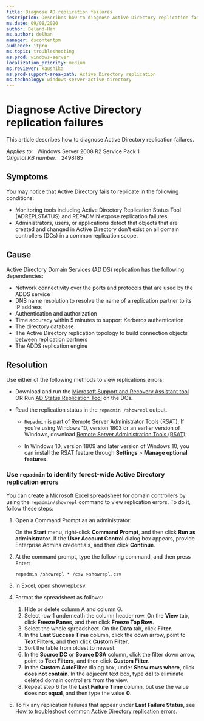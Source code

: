 ```yaml
---
title: Diagnose AD replication failures
description: Describes how to diagnose Active Directory replication failures.
ms.date: 09/08/2020
author: Deland-Han
ms.author: delhan
manager: dscontentpm
audience: itpro
ms.topic: troubleshooting
ms.prod: windows-server
localization_priority: medium
ms.reviewer: kaushika
ms.prod-support-area-path: Active Directory replication
ms.technology: windows-server-active-directory
---
```

# Diagnose Active Directory replication failures

This article describes how to diagnose Active Directory replication failures.

_Applies to:_ &nbsp; Windows Server 2008 R2 Service Pack 1  
_Original KB number:_ &nbsp; 2498185

## Symptoms

You may notice that Active Directory fails to replicate in the following conditions:

- Monitoring tools including Active Directory Replication Status Tool (ADREPLSTATUS) and REPADMIN expose replication failures.
- Administrators, users, or applications detect that objects that are created and changed in Active Directory don't exist on all domain controllers (DCs) in a common replication scope.

## Cause

Active Directory Domain Services (AD DS) replication has the following dependencies:

- Network connectivity over the ports and protocols that are used by the ADDS service
- DNS name resolution to resolve the name of a replication partner to its IP address
- Authentication and authorization
- Time accuracy within 5 minutes to support Kerberos authentication
- The directory database
- The Active Directory replication topology to build connection objects between replication partners
- The ADDS replication engine

## Resolution

Use either of the following methods to view replications errors:

- Download and run the [Microsoft Support and Recovery Assistant tool](https://aka.ms/sara-adreplication) OR Run [AD Status Replication Tool](https://www.microsoft.com/download/details.aspx?id=30005) on the DCs.
- Read the replication status in the `repadmin /showrepl` output.

  - `Repadmin` is part of Remote Server Administrator Tools (RSAT). If you're using Windows 10, version 1803 or an earlier version of Windows, download [Remote Server Administration Tools (RSAT)](https://www.microsoft.com/download/details.aspx?id=45520).
  
  - In Windows 10, version 1809 and later version of Windows 10, you can install the RSAT feature through **Settings** > **Manage optional features**.

### Use `repadmin` to identify forest-wide Active Directory replication errors

You can create a Microsoft Excel spreadsheet for domain controllers by using the `repadmin/showrepl` command to view replication errors. To do it, follow these steps:

1. Open a Command Prompt as an administrator:

    On the **Start** menu, right-click **Command Prompt**, and then click **Run as administrator**. If the **User Account Control** dialog box appears, provide Enterprise Admins credentials, and then click **Continue**.

2. At the command prompt, type the following command, and then press Enter:

    ```console
    repadmin /showrepl * /csv >showrepl.csv
    ```

3. In Excel, open showrepl.csv.

4. Format the spreadsheet as follows:

   1. Hide or delete column A and column G.
   2. Select row 1 underneath the column header row. On the **View** tab, click **Freeze Panes**, and then click **Freeze Top Row**.
   3. Select the whole spreadsheet. On the **Data** tab, click **Filter**.
   4. In the **Last Success Time** column, click the down arrow, point to **Text Filters**, and then click **Custom Filter**.
   5. Sort the table from oldest to newest.
   6. In the **Source DC** or **Source DSA** column, click the filter down arrow, point to **Text Filters**, and then click **Custom Filter**.
   7. In the **Custom AutoFilter** dialog box, under **Show rows where**, click **does not contain**. In the adjacent text box, type **del** to eliminate deleted domain controllers from the view.
   8. Repeat step 6 for the **Last Failure Time** column, but use the value **does not equal**, and then type the value **0**.

5. To fix any replication failures that appear under **Last Failure Status**, see [How to troubleshoot common Active Directory replication errors](https://support.microsoft.com/help/3108513/how-to-troubleshoot-common-active-directory-replication-errors).

